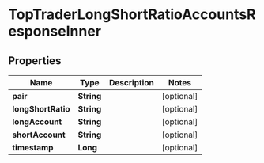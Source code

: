 

# TopTraderLongShortRatioAccountsResponseInner


## Properties

| Name | Type | Description | Notes |
|------------ | ------------- | ------------- | -------------|
|**pair** | **String** |  |  [optional] |
|**longShortRatio** | **String** |  |  [optional] |
|**longAccount** | **String** |  |  [optional] |
|**shortAccount** | **String** |  |  [optional] |
|**timestamp** | **Long** |  |  [optional] |



